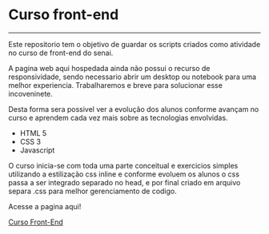 # Curso front-end #
---
Este repositorio tem o objetivo de guardar os scripts criados como atividade no curso de front-end do senai.

A pagina web aqui hospedada ainda não possui o recurso de responsividade, sendo necessario abrir um desktop ou notebook para uma melhor experiencia. Trabalharemos e breve para solucionar esse incoveninete.

Desta forma sera possivel ver a evolução dos alunos conforme avançam no curso e aprendem cada vez mais sobre as tecnologias envolvidas.

* HTML 5
* CSS 3
* Javascript

O curso inicia-se com toda uma parte conceitual e exercicios simples utilizando a estilização css inline e conforme evoluem os alunos o css passa a ser integrado separado no head, e por final criado em arquivo separa .css para melhor gerenciamento de codigo.

Acesse a pagina aqui!

[Curso Front-End](https://lucianolpsf.github.io/Curso-front-end/)